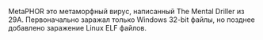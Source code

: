 MetaPHOR это метаморфный вирус, написанный The Mental Driller из 29A.
Первоначально заражал только Windows 32-bit файлы, но позднее добавлено заражение Linux ELF файлов.
